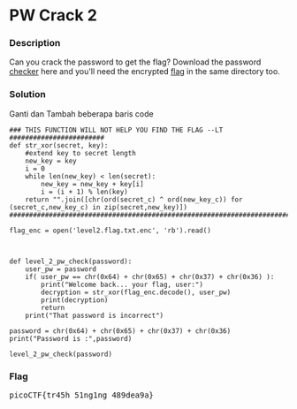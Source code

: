 <h1>PW Crack 2</h1>
<h3>Description</h3>
<p>Can you crack the password to get the flag?
Download the password <a href='https://artifacts.picoctf.net/c/13/level2.py'>checker</a> here and you'll need the encrypted <a href='https://artifacts.picoctf.net/c/13/level2.flag.txt.enc'>flag</a> in the same directory too.</p>
<h3>Solution</h3>
<p>Ganti dan Tambah beberapa baris code</p>

```python3
### THIS FUNCTION WILL NOT HELP YOU FIND THE FLAG --LT ########################
def str_xor(secret, key):
    #extend key to secret length
    new_key = key
    i = 0
    while len(new_key) < len(secret):
        new_key = new_key + key[i]
        i = (i + 1) % len(key)        
    return "".join([chr(ord(secret_c) ^ ord(new_key_c)) for (secret_c,new_key_c) in zip(secret,new_key)])
###############################################################################

flag_enc = open('level2.flag.txt.enc', 'rb').read()



def level_2_pw_check(password):
    user_pw = password
    if( user_pw == chr(0x64) + chr(0x65) + chr(0x37) + chr(0x36) ):
        print("Welcome back... your flag, user:")
        decryption = str_xor(flag_enc.decode(), user_pw)
        print(decryption)
        return
    print("That password is incorrect")

password = chr(0x64) + chr(0x65) + chr(0x37) + chr(0x36)
print("Password is :",password)

level_2_pw_check(password)
```
<h3>Flag</h3>
<pre>
picoCTF{tr45h_51ng1ng_489dea9a}
</pre>

